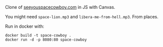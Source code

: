 Clone of [seeyouspacecowboy.com](http://seeyouspacecowboy.com/) in JS
with Canvas.

You might need `space-lion.mp3` and `libera-me-from-hell.mp3`. From places.

Run in docker with:

    docker build -t space-cowboy .
    docker run -d -p 8080:80 space-cowboy

